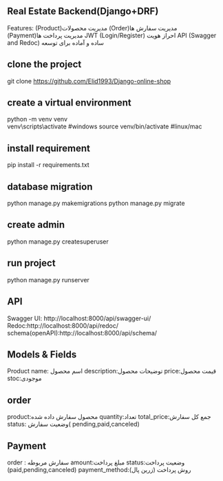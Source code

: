 ## Real Estate Backend(Django+DRF)
Features:
(Product)مدیریت محصولات
(Order)مدیریت سفارش ها
(Payment)مدیریت پرداخت ها
JWT (Login/Register) احراز هویت
API  (Swagger and Redoc) ساده و آماده برای توسعه

## clone the project
git clone 
https://github.com/Elid1993/Django-online-shop

## create a virtual environment
python -m venv venv  
venv\scripts\activate  #windows
source venv/bin/activate  #linux/mac

## install requirement
pip install -r requirements.txt

## database migration
python manage.py makemigrations
python manage.py migrate

## create admin 
python manage.py createsuperuser

## run project
python manage.py runserver

## API
Swagger UI: http://localhost:8000/api/swagger-ui/
Redoc:http://localhost:8000/api/redoc/
schema(openAPI):http://localhost:8000/api/schema/

## Models & Fields
Product 
name: اسم محصول
description:توضیحات محصول
price:قیمت محصول
stoc:موجودی

## order
product:محصول سفارش داده شده
quantity:تعداد
total_price:جمع کل سفارش
status: وضعیت سفارش( pending,paid,canceled)

## Payment 
order : سفارش مربوطه
amount:مبلغ پرداخت
status:وضعیت پرداخت (paid,pending,canceled)
payment_method:روش پرداخت (زرین پال)